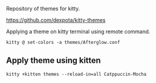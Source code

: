 
Repository of themes for kitty.

https://github.com/dexpota/kitty-themes

Applying a theme on kitty terminal using remote command.

```
kitty @ set-colors -a themes/Afterglow.conf
```

## Apply theme using kitten
```
kitty +kitten themes --reload-in=all Catppuccin-Mocha
```
